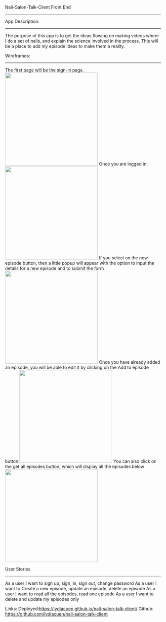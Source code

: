 Nail-Salon-Talk-Client Front End
_______________________________

App Description:
________________
The purpose of this app is to get the ideas flowing on making videos where I do a set of nails, and explain the science involved in the process. This will be a place to add my episode ideas to make them a reality. 

Wireframes:
___________

The first page will be the sign-in page. 
<img src="https://i.imgur.com/GzT6w91.png" width="300">
Once you are logged in:
<img src="https://i.imgur.com/zpp5IIT.png" width="300">
If you select on the new episode button, then a little popup will appear with the option to input the details
for a new episode and to submit the form 
<img src="https://i.imgur.com/AdZ7cxp.png" width="300">
Once you have already added an episode, you will be able to edit it by clicking on the Add to episode button
<img src="https://i.imgur.com/QkDrDA8.png" width="300">
You can also click on the get all episodes button, which will display all the episodes below
<img src="https://i.imgur.com/lfYxaAN.png" width="300">


User Stories
____________
As a user I want to sign up, sign, in, sign out, change password
As a user I want to Create a new episode, update an episode, delete an episode
As a user I want to read all the episodes, read one episode
As a user I want to delete and update my episodes only

Links: 
Deployed:https://lydiacuen.github.io/nail-salon-talk-client/
Github: https://github.com/lydiacuen/nail-salon-talk-client
